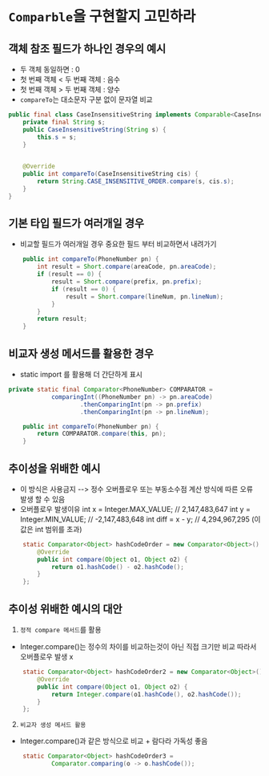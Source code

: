 # `Comparble`을 구현할지 고민하라

## 객체 참조 필드가 하나인 경우의 예시
- 두 객체 동일하면 : 0
- 첫 번째 객체 < 두 번째 객체 : 음수
- 첫 번째 객체 > 두 번째 객체 : 양수
- `compareTo`는 대소문자 구분 없이 문자열 비교

```java
public final class CaseInsensitiveString implements Comparable<CaseInsensitiveString>{
    private final String s;
    public CaseInsensitiveString(String s) {
        this.s = s;
    }
    

    @Override
    public int compareTo(CaseInsensitiveString cis) {
        return String.CASE_INSENSITIVE_ORDER.compare(s, cis.s);
    }
}
```

## 기본 타입 필드가 여러개일 경우
- 비교할 필드가 여러개일 경우 중요한 필드 부터 비교하면서 내려가기

```java
    public int compareTo(PhoneNumber pn) {
        int result = Short.compare(areaCode, pn.areaCode);
        if (result == 0) {
            result = Short.compare(prefix, pn.prefix);
            if (result == 0) {
                result = Short.compare(lineNum, pn.lineNum);
            }
        }
        return result;
    }
```

## 비교자 생성 메서드를 활용한 경우
- static import 를 활용해 더 간단하게 표시
```java
private static final Comparator<PhoneNumber> COMPARATOR =
            comparingInt((PhoneNumber pn) -> pn.areaCode)
                    .thenComparingInt(pn -> pn.prefix)
                    .thenComparingInt(pn -> pn.lineNum);

    public int compareTo(PhoneNumber pn) {
        return COMPARATOR.compare(this, pn);
    }
```

## 추이성을 위배한 예시
- 이 방식은 사용금지 --> 정수 오버플로우 또는 부동소수점 계산 방식에 따른 오류 발생 할 수 있음
- 오버플로우 발생이유
 int x = Integer.MAX_VALUE; // 2,147,483,647
 int y = Integer.MIN_VALUE; // -2,147,483,648
 int diff = x - y; // 4,294,967,295 (이 값은 int 범위를 초과)

```java
    static Comparator<Object> hashCodeOrder = new Comparator<Object>() {
        @Override
        public int compare(Object o1, Object o2) {
            return o1.hashCode() - o2.hashCode();
        }
    };
```

## 추이성 위배한 예시의 대안
1. `정적 compare 메서드`를 활용
- Integer.compare()는 정수의 차이를 비교하는것이 아닌 직접 크기만 비교 따라서 오버플로우 발생 x
```java
    static Comparator<Object> hashCodeOrder2 = new Comparator<Object>() {
        @Override
        public int compare(Object o1, Object o2) {
            return Integer.compare(o1.hashCode(), o2.hashCode());
        }
    };
```

2. `비교자 생성 메서드 활용`
- Integer.compare()과 같은 방식으로 비교 + 람다라 가독성 좋음
```java
    static Comparator<Object> hashCodeOrder3 =
            Comparator.comparing(o -> o.hashCode());
```




